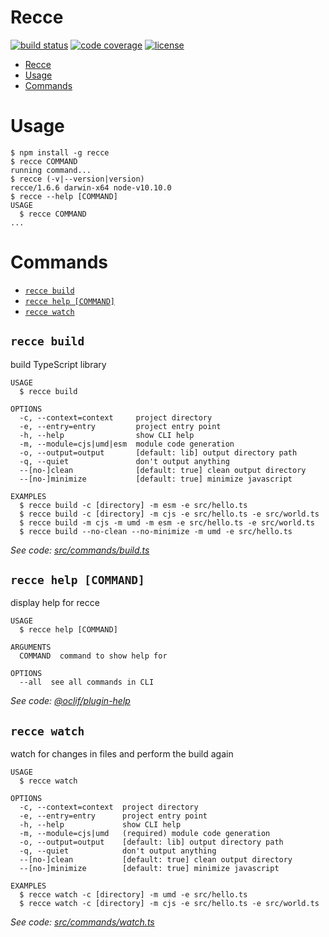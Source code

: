 # Recce

[![build status](https://travis-ci.org/escapace/recce.svg?branch=master)](https://travis-ci.org/escapace/recce)
[![code coverage](https://codecov.io/gh/escapace/recce/branch/master/graph/badge.svg)](https://codecov.io/gh/escapace/recce)
[![license](https://img.shields.io/badge/license-Mozilla%20Public%20License%20Version%202.0-blue.svg)]()

<!-- toc -->
* [Recce](#recce)
* [Usage](#usage)
* [Commands](#commands)
<!-- tocstop -->

# Usage

<!-- usage -->
```sh-session
$ npm install -g recce
$ recce COMMAND
running command...
$ recce (-v|--version|version)
recce/1.6.6 darwin-x64 node-v10.10.0
$ recce --help [COMMAND]
USAGE
  $ recce COMMAND
...
```
<!-- usagestop -->

# Commands

<!-- commands -->
* [`recce build`](#recce-build)
* [`recce help [COMMAND]`](#recce-help-command)
* [`recce watch`](#recce-watch)

## `recce build`

build TypeScript library

```
USAGE
  $ recce build

OPTIONS
  -c, --context=context     project directory
  -e, --entry=entry         project entry point
  -h, --help                show CLI help
  -m, --module=cjs|umd|esm  module code generation
  -o, --output=output       [default: lib] output directory path
  -q, --quiet               don't output anything
  --[no-]clean              [default: true] clean output directory
  --[no-]minimize           [default: true] minimize javascript

EXAMPLES
  $ recce build -c [directory] -m esm -e src/hello.ts
  $ recce build -c [directory] -m cjs -e src/hello.ts -e src/world.ts
  $ recce build -m cjs -m umd -m esm -e src/hello.ts -e src/world.ts
  $ recce build --no-clean --no-minimize -m umd -e src/hello.ts
```

_See code: [src/commands/build.ts](https://github.com/escapace/recce/blob/v1.6.6/src/commands/build.ts)_

## `recce help [COMMAND]`

display help for recce

```
USAGE
  $ recce help [COMMAND]

ARGUMENTS
  COMMAND  command to show help for

OPTIONS
  --all  see all commands in CLI
```

_See code: [@oclif/plugin-help](https://github.com/oclif/plugin-help/blob/v2.1.3/src/commands/help.ts)_

## `recce watch`

watch for changes in files and perform the build again

```
USAGE
  $ recce watch

OPTIONS
  -c, --context=context  project directory
  -e, --entry=entry      project entry point
  -h, --help             show CLI help
  -m, --module=cjs|umd   (required) module code generation
  -o, --output=output    [default: lib] output directory path
  -q, --quiet            don't output anything
  --[no-]clean           [default: true] clean output directory
  --[no-]minimize        [default: true] minimize javascript

EXAMPLES
  $ recce watch -c [directory] -m umd -e src/hello.ts
  $ recce watch -c [directory] -m cjs -e src/hello.ts -e src/world.ts
```

_See code: [src/commands/watch.ts](https://github.com/escapace/recce/blob/v1.6.6/src/commands/watch.ts)_
<!-- commandsstop -->
